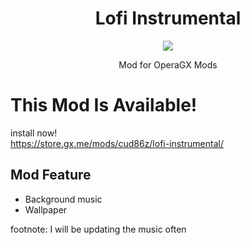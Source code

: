 <div align="center"><h1>Lofi Instrumental</h1>

<p> 
  <a href="https://store.gx.me/mods/cud86z/lofi-instrumental/"><img src="http://m.gettywallpapers.com/wp-content/uploads/2023/01/Lofi-Anime-Backgrounds-PC.jpg"></a> 
</p>
Mod for OperaGX Mods
</div>

# This Mod Is Available!
install now! <br>
https://store.gx.me/mods/cud86z/lofi-instrumental/ <br>

## Mod Feature
- Background music
- Wallpaper

footnote: I will be updating the music often
